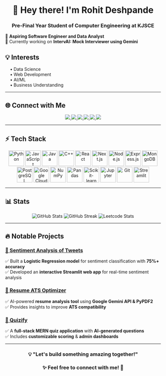 <h1 align="center">👋 Hey there! I'm Rohit Deshpande</h1>
<h3 align="center">Pre-Final Year Student of Computer Engineering at KJSCE</h3>

<p align="left">
🚀 <b>Aspiring Software Engineer and Data Analyst</b> <br>
🎯 Currently working on <b>IntervAI: Mock Interviewer using Gemini</b>  
</p>

## 💡 Interests
<p align="left">
  &nbsp;&nbsp;&nbsp;&nbsp;• Data Science <br>
  &nbsp;&nbsp;&nbsp;&nbsp;• Web Development <br>
  &nbsp;&nbsp;&nbsp;&nbsp;• AI/ML <br>
  &nbsp;&nbsp;&nbsp;&nbsp;• Business Understanding
</p>

---

## 🌐 Connect with Me  
<p align="center">
  <a href="mailto:rohitsdeshpande4@gmail.com">
    <img src="https://img.shields.io/badge/Gmail-D14836?style=for-the-badge&logo=gmail&logoColor=white">
  </a>
  <a href="https://www.linkedin.com/in/irohitdeshpande">
    <img src="https://img.shields.io/badge/LinkedIn-0077B5?style=for-the-badge&logo=linkedin&logoColor=white">
  </a>
  <a href="https://github.com/irohitdeshpande">
    <img src="https://img.shields.io/badge/GitHub-181717?style=for-the-badge&logo=github&logoColor=white">
  </a>
  <a href="https://leetcode.com/irohitdeshpande">
    <img src="https://img.shields.io/badge/LeetCode-FFA116?style=for-the-badge&logo=leetcode&logoColor=white">
  </a>
  <a href="https://www.instagram.com/irohitdeshpande">
    <img src="https://img.shields.io/badge/Instagram-E4405F?style=for-the-badge&logo=instagram&logoColor=white">
  </a>
  <a href="https://www.kaggle.com/rohitdeshpande18">
    <img src="https://img.shields.io/badge/Kaggle-20BEFF?style=for-the-badge&logo=kaggle&logoColor=white">
  </a>
</p>

---

## ⚡ Tech Stack  

<p align="center">
  <img src="https://cdn.jsdelivr.net/gh/devicons/devicon/icons/python/python-original.svg" title="Python" width="50" height="50"/>
  <img src="https://cdn.jsdelivr.net/gh/devicons/devicon/icons/javascript/javascript-original.svg" title="JavaScript" width="50" height="50"/>
  <img src="https://cdn.jsdelivr.net/gh/devicons/devicon/icons/java/java-original.svg" title="Java" width="50" height="50"/>
  <img src="https://cdn.jsdelivr.net/gh/devicons/devicon/icons/cplusplus/cplusplus-original.svg" title="C++" width="50" height="50"/>

  <img src="https://cdn.jsdelivr.net/gh/devicons/devicon/icons/react/react-original.svg" title="React" width="50" height="50"/>
  <img src="https://cdn.jsdelivr.net/gh/devicons/devicon/icons/nextjs/nextjs-original.svg" title="Next.js" width="50" height="50"/>
  <img src="https://cdn.jsdelivr.net/gh/devicons/devicon/icons/nodejs/nodejs-original.svg" title="Node.js" width="50" height="50"/>
  <img src="https://cdn.jsdelivr.net/gh/devicons/devicon/icons/express/express-original.svg" title="Express.js" width="50" height="50"/>

  <img src="https://cdn.jsdelivr.net/gh/devicons/devicon/icons/mongodb/mongodb-original.svg" title="MongoDB" width="50" height="50"/>
  <img src="https://cdn.jsdelivr.net/gh/devicons/devicon/icons/postgresql/postgresql-original.svg" title="PostgreSQL" width="50" height="50"/>
  <img src="https://cdn.jsdelivr.net/gh/devicons/devicon/icons/googlecloud/googlecloud-original.svg" title="Google Cloud" width="50" height="50"/>

  <img src="https://cdn.jsdelivr.net/gh/devicons/devicon/icons/numpy/numpy-original.svg" title="NumPy" width="50" height="50"/>
  <img src="https://cdn.jsdelivr.net/gh/devicons/devicon/icons/pandas/pandas-original.svg" title="Pandas" width="50" height="50"/>
  <img src="https://cdn.jsdelivr.net/gh/devicons/devicon/icons/scikitlearn/scikitlearn-original.svg" title="Scikit-learn" width="50" height="50"/>
  <img src="https://cdn.jsdelivr.net/gh/devicons/devicon/icons/jupyter/jupyter-original.svg" title="Jupyter" width="50" height="50"/>
  <img src="https://cdn.jsdelivr.net/gh/devicons/devicon/icons/git/git-original.svg" title="Git" width="50" height="50"/>
  <img src="https://streamlit.io/images/brand/streamlit-mark-color.svg" title="Streamlit" width="50" height="50"/>
</p>

---

## 📊 Stats  

<div align="center">
  <img src="https://github-readme-stats.vercel.app/api?username=irohitdeshpande&show_icons=true&theme=tokyonight" alt="GitHub Stats">
  <img src="https://github-readme-streak-stats.vercel.app?user=irohitdeshpande&theme=tokyonight&hide_border=true" alt="GitHub Streak"> 
  <img src="https://leetcard.jacoblin.cool/irohitdeshpande?theme=dark&border=3&border_color=ffffff&background=004687&text=70a5fd&font=Monospace" alt="Leetcode Stats">
</div>

---

## 🔥 Notable Projects  

### [📝 Sentiment Analysis of Tweets](https://github.com/irohitdeshpande/sentiment-analysis-text)  
✅ Built a **Logistic Regression model** for sentiment classification with **75%+ accuracy**  
✅ Developed an **interactive Streamlit web app** for real-time sentiment analysis  

### [📄 Resume ATS Optimizer](https://github.com/irohitdeshpande/Resume-ATS-Optimizer)  
✅ AI-powered **resume analysis tool** using **Google Gemini API & PyPDF2**  
✅ Provides insights to improve **ATS compatibility**  

### [🧠 Quizify](https://github.com/irohitdeshpande/quizappproject)  
✅ A **full-stack MERN quiz application** with **AI-generated questions**  
✅ Includes **customizable scoring** & **admin dashboards**  

---

<h3 align="center">💡 "Let's build something amazing together!"</h3>  
<h3 align="center">✨ Feel free to connect with me! 🚀</h3> 

